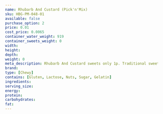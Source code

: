 ```yaml
---
name: Rhubarb And Custard (Pick'n'Mix)
sku: HBG-PM-048-01
available: false
purchase_option: 2
price: 0.01
cost_price: 0.0065
container_water_weight: 919
container_sweets_weight: 0
width: 
height: 
depth: 
weight: 0
meta_description: Rhubarb And Custard sweets only 1p. Traditional sweets and more at Humbugs Confectionery Store. Specialists in satisfying your sweet tooth!
brand: 
type: [Chewy]
contains: [Gluten, Lactose, Nuts, Sugar, Gelatin]
ingredients: 
serving_size: 
energy: 
protein: 
carbohydrates: 
fat: 
---
```

